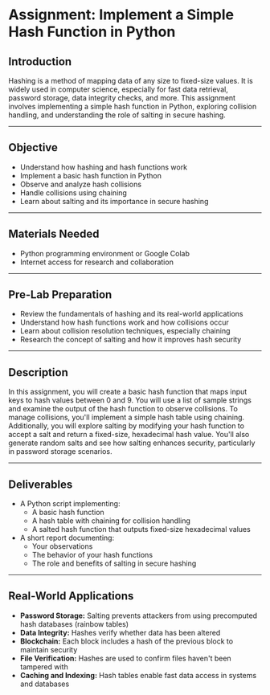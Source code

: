# Assignment: Implement a Simple Hash Function in Python

## Introduction

Hashing is a method of mapping data of any size to fixed-size values. It is widely used in computer science, especially for fast data retrieval, password storage, data integrity checks, and more. This assignment involves implementing a simple hash function in Python, exploring collision handling, and understanding the role of salting in secure hashing.

---

## Objective

- Understand how hashing and hash functions work  
- Implement a basic hash function in Python  
- Observe and analyze hash collisions  
- Handle collisions using chaining  
- Learn about salting and its importance in secure hashing  

---

## Materials Needed

- Python programming environment or Google Colab  
- Internet access for research and collaboration  

---

## Pre-Lab Preparation

- Review the fundamentals of hashing and its real-world applications  
- Understand how hash functions work and how collisions occur  
- Learn about collision resolution techniques, especially chaining  
- Research the concept of salting and how it improves hash security  

---

## Description

In this assignment, you will create a basic hash function that maps input keys to hash values between 0 and 9. You will use a list of sample strings and examine the output of the hash function to observe collisions. To manage collisions, you'll implement a simple hash table using chaining. Additionally, you will explore salting by modifying your hash function to accept a salt and return a fixed-size, hexadecimal hash value. You'll also generate random salts and see how salting enhances security, particularly in password storage scenarios.

---

## Deliverables

- A Python script implementing:
  - A basic hash function  
  - A hash table with chaining for collision handling  
  - A salted hash function that outputs fixed-size hexadecimal values  
- A short report documenting:
  - Your observations  
  - The behavior of your hash functions  
  - The role and benefits of salting in secure hashing  

---

## Real-World Applications

- **Password Storage:** Salting prevents attackers from using precomputed hash databases (rainbow tables)  
- **Data Integrity:** Hashes verify whether data has been altered  
- **Blockchain:** Each block includes a hash of the previous block to maintain security  
- **File Verification:** Hashes are used to confirm files haven't been tampered with  
- **Caching and Indexing:** Hash tables enable fast data access in systems and databases  
